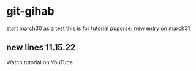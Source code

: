 # git-gihab
start march30 as a test
this is for tutorial puporse.
new entry on march31
## new lines 11.15.22
Watch tutorial on YouTube

